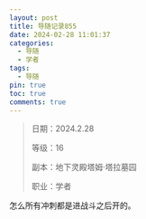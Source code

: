 ```yaml
---
layout: post
title: 导随记录855
date: 2024-02-28 11:01:37
categories:
  - 导随
  - 学者
tags:
  - 导随
pin: true
toc: true
comments: true
---
```

> 日期：2024.2.28
>
> 等级：16
>
> 副本：地下灵殿塔姆·塔拉墓园
>
> 职业：学者

怎么所有冲刺都是进战斗之后开的。